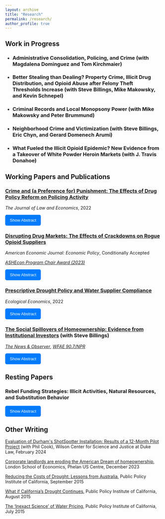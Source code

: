 ```yaml
---
layout: archive
title: "Research"
permalink: /research/
author_profile: true
---
```


<style>
  .toggle-button {
    background-color: #007bff; /* Bootstrap primary color */
    color: white; /* Text color */
    border: none; /* No border */
    padding: 10px 15px; /* Top-bottom, left-right padding */
    border-radius: 5px; /* Rounded corners */
    cursor: pointer; /* Pointer cursor on hover */
    transition: background-color 0.3s; /* Smooth transition */
  }

  .toggle-button:hover {
    background-color: #0056b3; /* Darker shade on hover */
  }

  .toggle-button:focus {
    outline: none; /* Remove focus outline */
  }
</style>

## Work in Progress

* ### Administrative Consolidation, Policing, and Crime (with Magdalena Dominguez and Tom Kirchmaier)

* ### Better Stealing than Dealing? Property Crime, Illicit Drug Distribution, and Opioid Abuse after Felony Theft Thresholds Increase (with Steve Billings, Mike Makowsky, and Kevin Schnepel)

* ### Criminal Records and Local Monopsony Power (with Mike Makowsky and Peter Brummund)

* ### Neighborhood Crime and Victimization (with Steve Billings, Eric Chyn, and Gerard Domenech Arumi)

* ### What Fueled the Illicit Opioid Epidemic? New Evidence from a Takeover of White Powder Heroin Markets (with J. Travis Donahoe)

## Working Papers and Publications

### [Crime and (a Preference for) Punishment: The Effects of Drug Policy Reform on Policing Activity](https://www.journals.uchicago.edu/doi/10.1086/721292)
*The Journal of Law and Economics*, 2022

<button class="toggle-button" onclick="toggleText('abstract1')">Show Abstract</button>
<div id="abstract1" style="display: none;">
  We still know very little about the incentives of police. Using geocoded crime data and a novel source of within-city variation in punishment severity, I am able to shed light on enforcement behavior. I find that in parts of a city where drug sale penalties were weakened, there is a 13% decrease in all drug arrests. There is no displacement of non-drug offenses. If offenders were significantly deterred by harsher penalties, as the law intended and Becker’s (1968) model predicts, drug arrests should have increased in areas with weaker penalties. My results are therefore consistent with police treating enforcement effort and punishment severity as complements. I also find that city-wide crime and drug use do not increase after the reform. This paper thus calls into question the "War on Drugs" view of punishment and suggests that certain types of enforcement can be reduced without incurring large public safety costs.
</div>

### [Disrupting Drug Markets: The Effects of Crackdowns on Rogue Opioid Suppliers](https://papers.ssrn.com/sol3/papers.cfm?abstract_id=4266020)
*American Economic Journal: Economic Policy*, Conditionally Accepted

*[ASHEcon Program Chair Award (2023)](https://www.ashecon.org/2023-ashecon-program-chair-awards/)*

<button class="toggle-button" onclick="toggleText('abstract2')">Show Abstract</button>
<div id="abstract2" style="display: none;">
  This paper estimates the impacts of doctor crackdowns on the quantity demanded of prescription opioids, across-market substitution, and across-product substitution. Exploiting plausibly exogenous variation in the timing and location of administrative actions, I find that cracking down on a single doctor decreases county-level opioid dispensing by 10%. This decline persists across space and grows over time. Additionally, significant heroin substitution occurs, yet overall overdose mortality decreases. These results highlight a critical tradeoff policymakers should consider with targeted crackdowns: reductions in the flow of new users must be balanced against the harm that arises when existing users substitute to more dangerous drugs. 
</div>

### [Prescriptive Drought Policy and Water Supplier Compliance](https://www.sciencedirect.com/science/article/pii/S092180092200091X?dgcid=author)
*Ecological Economics*, 2022

<button class="toggle-button" onclick="toggleText('abstract3')">Show Abstract</button>
<div id="abstract3" style="display: none;">
  Governments often cannot use prices to induce water conservation, and the need to understand the impacts of alternate methods is growing due to increased variability in water resources. During the 2012-2016 drought in California, a period that may presage the future of water management in a warmer climate, the state attempted to manage water use through a set of mandatory restrictions that assigned each of California's 412 largest urban water suppliers to one of nine conservation tiers; those with greater historic usage needed to conserve more. I find that even though significant statewide savings occurred, only half of all suppliers complied with their conservation target. Moreover, the increased savings were not caused by the tiered design of the mandate: evidence from a regression discontinuity design shows that suppliers that just missed a stricter conservation tier actually conserved more. Additionally, water use rebounded after the regulation was removed, implying that variable adjustments in demand contributed more to water use savings than fixed cost household investments. Given the significant costs of water regulation and the high probability of future droughts, the policy implication is that both governments and water suppliers may benefit from investments in water supply reliability and less complex prescriptive policies.
</div>

### [The Social Spillovers of Homeownership: Evidence from Institutional Investors](https://papers.ssrn.com/sol3/papers.cfm?abstract_id=4649479) (with Steve Billings)
*[The News & Observer](https://www.newsobserver.com/news/business/real-estate-news/article282644728.html )*, *[WFAE 90.7/NPR](https://www.wfae.org/business/2023-12-15/corporate-landlords-linked-to-declines-in-property-values-black-homeownership-in-charlotte)*

<button class="toggle-button" onclick="toggleText('abstract4')">Show Abstract</button>
<div id="abstract4" style="display: none;">
  We provide novel evidence on the social spillovers of homeownership by exploiting a recent trend of institutional investors purchasing single-family homes and converting them to permanent rentals. Using a granular difference-in-difference design based on proximity to a single investor-purchased property, we find that neighboring property values decline by 2% relative to those slightly further away. This decline grows over time yet decays across space, and these same properties experience increases in crime and decreases in property maintenance and registered voters. Our heterogeneity analysis suggests an important role for property owners, rather than tenants, in these observed externalities.
</div>

## Resting Papers

### Rebel Funding Strategies: Illicit Activities, Natural Resources, and Substitution Behavior 

<button class="toggle-button" onclick="toggleText('abstract5')">Show Abstract</button>
<div id="abstract5" style="display: none;">
  Rebel groups often exploit natural resources in order to finance their operations, yet we still know little about their basic funding decisions. Given the prevalence of asymmetric warfare, I examine how rebel groups choose between funding strategies using a unique panel dataset on the activities of 297 groups. I find that when the world price of a natural resource they exploit rises, rebel groups substitute away from extortion, smuggling, kidnapping, and theft. These results suggest that policies attempting to shut down these groups by cutting their main sources of funding may produce harmful unintended consequences in the short run.
</div>

<script>
  function toggleText(sectionId) {
    const section = document.getElementById(sectionId);
    const button = event.currentTarget;
    if (section.style.display === "none") {
      section.style.display = "block";
      button.textContent = "Hide Abstract";
    } else {
      section.style.display = "none";
      button.textContent = "Show Abstract";
    }
  }
</script>

## Other Writing

[Evaluation of Durham's ShotSpotter Installation: Results of a 12-Month Pilot Project](https://papers.ssrn.com/sol3/papers.cfm?abstract_id=4808698) (with Phil Cook), Wilson Center for Science and Justice at Duke Law, February 2024

[Corporate landlords are eroding the American Dream of homeownership](https://blogs.lse.ac.uk/usappblog/2023/12/18/corporate-landlords-are-eroding-the-american-dream-of-homeownership-especially-in-black-neighborhoods/), London School of Economics, Phelan US Centre, December 2023

[Reducing the Costs of Drought: Lessons from Australia](https://www.ppic.org/blog/reducing-the-costs-of-drought-lessons-from-australia/), Public Policy Institute of California, September 2015

[What if California’s Drought Continues](https://www.ppic.org/content/pubs/report/R_815EHR.pdf), Public Policy Institute of California, August 2015

[The ‘Inexact Science’ of Water Pricing](https://www.ppic.org/blog/the-inexact-science-of-water-pricing/), Public Policy Institute of California, July 2015

